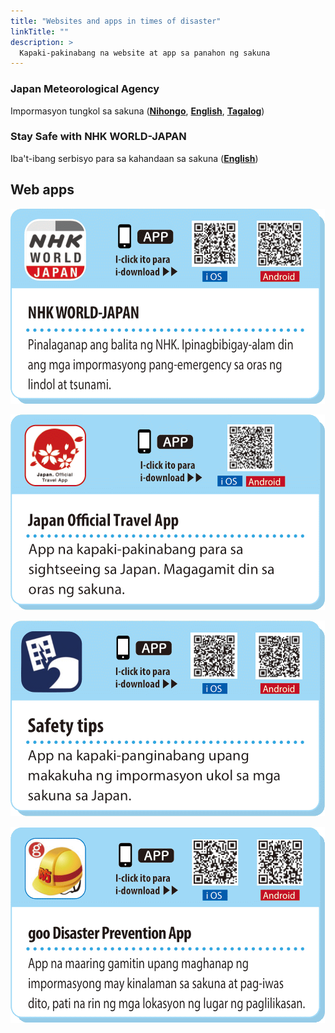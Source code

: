 ```yaml
---
title: "Websites and apps in times of disaster"
linkTitle: ""
description: >
  Kapaki-pakinabang na website at app sa panahon ng sakuna
---
```

<h3 class= "-text-red"><strong>Japan Meteorological Agency</strong></h3>

Impormasyon tungkol sa sakuna (**[Nihongo](https://www.data.jma.go.jp/multi/index.html?lang=jp)**, **[English](https://www.data.jma.go.jp/multi/index.html?lang=en)**, **[Tagalog](https://www.data.jma.go.jp/multi/index.html?lang=ph)**)

<h3 class= "-text-red"><strong>Stay Safe with NHK WORLD-JAPAN</strong></h3>

Iba't-ibang serbisyo para sa kahandaan sa sakuna (**[English](https://www3.nhk.or.jp/nhkworld/en/special/staysafe/)**)

## Web apps

![NHK World Japan](nhk-world-japan.gif)

![Japan Official Travel App](japan-official-travel-app.gif)

![Safety tips](safety-tips.gif)

![goo Disaster Prevention App](goo-disaster-prevention-app.gif)
